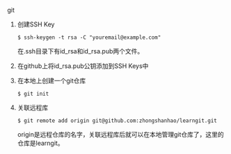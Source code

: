 git

1. 创建SSH Key

   ```
   $ ssh-keygen -t rsa -C "youremail@example.com"
   ```

   在.ssh目录下有id_rsa和id_rsa.pub两个文件。

2. 在github上将id_rsa.pub公钥添加到SSH Keys中

3. 在本地上创建一个git仓库

   ```
   $ git init
   ```

4. 关联远程库

   ```
   $ git remote add origin git@github.com:zhongshanhao/learngit.git
   ```

   origin是远程仓库的名字，关联远程库后就可以在本地管理git仓库了，这里的仓库是learngit。

<img src="http://kmknkk.oss-cn-beijing.aliyuncs.com/image/git.jpg" alt="">


